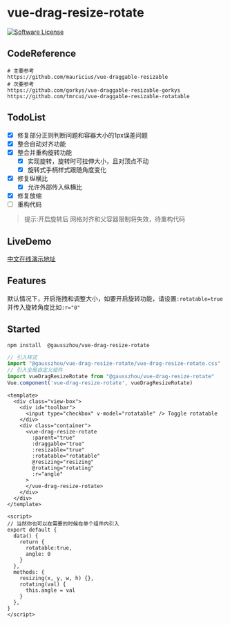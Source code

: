 # vue-drag-resize-rotate
 
[![Software License](https://img.shields.io/badge/license-MIT-brightgreen.svg?style=flat-square)](LICENSE)

## CodeReference

```shell
# 主要参考
https://github.com/mauricius/vue-draggable-resizable
# 次要参考
https://github.com/gorkys/vue-draggable-resizable-gorkys
https://github.com/tmrcui/vue-draggable-resizable-rotatable   
```

## TodoList
 
- [x] 修复部分正则判断问题和容器大小的1px误差问题
- [x] 整合自动对齐功能
- [x] 整合并重构旋转功能
  - [x] 实现旋转，旋转时可拉伸大小，且对顶点不动
  - [x] 旋转式手柄样式跟随角度变化
- [x] 修复纵横比
  - [x] 允许外部传入纵横比
- [x] 修复放缩 
- [ ] 重构代码

> 提示:开启旋转后 网格对齐和父容器限制将失效，待重构代码

## LiveDemo

[中文在线演示地址](https://gausszhou.github.io/vue-drag-resize-rotate)

## Features

 默认情况下，开启拖拽和调整大小，如要开启旋转功能，请设置`:rotatable=true`并传入旋转角度比如`:r="0"`

## Started

```shell
npm install  @gausszhou/vue-drag-resize-rotate
```

```js
// 引入样式
import "@gausszhou/vue-drag-resize-rotate/vue-drag-resize-rotate.css"
// 引入全局自定义组件
import vueDragResizeRotate from "@gausszhou/vue-drag-resize-rotate"
Vue.component('vue-drag-resize-rotate', vueDragResizeRotate) 
```

```vue
<template>
  <div class="view-box">
    <div id="toolbar">
      <input type="checkbox" v-model="rotatable" /> Toggle rotatable
    </div>
    <div class="container">
      <vue-drag-resize-rotate
        :parent="true"
        :draggable="true"
        :resizable="true"
        :rotatable="rotatable"
        @resizing="resizing"
        @rotating="rotating"
        :r="angle"
      >
      </vue-drag-resize-rotate>
    </div>
  </div>
</template>

<script>
// 当然你也可以在需要的时候在单个组件内引入
export default {
  data() {
    return {
      rotatable:true,
      angle: 0
    }
  },
  methods: {
    resizing(x, y, w, h) {},
    rotating(val) {
      this.angle = val
    }
  },
}
</script>
```
